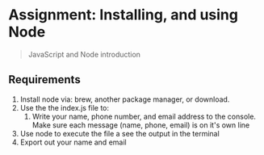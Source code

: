 # Assignment: Installing, and using Node

> JavaScript and Node introduction

## Requirements

1. Install node via: brew, another package manager, or download.
2. Use the the index.js file to:
    1. Write your name, phone number, and email address to the console. Make sure each message (name, phone, email) is on it's own line
4. Use node to execute the file a see the output in the terminal
5. Export out your name and email



